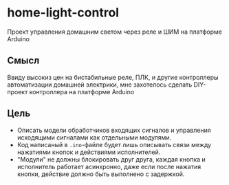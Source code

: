 # home-light-control
Проект управления домашним светом через реле и ШИМ на платформе Arduino

## Смысл
Ввиду высокиз цен на бистабильные реле, ПЛК, и другие контроллеры автоматизации домашней электрики, мне захотелось сделать DIY-проект контроллера на платформе Arduino

## Цель
- Описать модели обработчиков входящих сигналов и управления исходящими сигналами как отдельными модулями. 
- Код написаный в ```.ino```-файле будет лишь описывать связи между нажатиями кнопок и действиями исполнителей. 
- "Модули" не должны блокировать друг друга, каждая кнопка и исполнитель работает асинхронно, даже если после нажатия кнопки, действие должно быть выполнено с задержкой.
